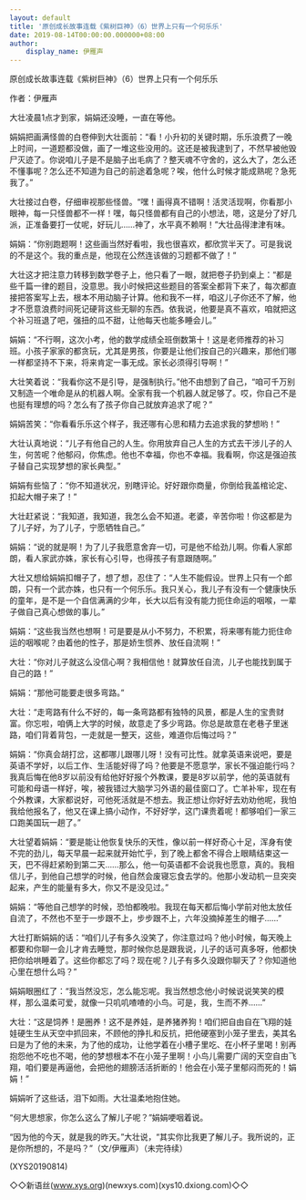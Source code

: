 ```yaml
---
layout: default
title: '原创成长故事连载《紫树巨神》（6）世界上只有一个何乐乐'
date: 2019-08-14T00:00:00.000000+08:00
author:
    display_name: 伊雁声
---
```


原创成长故事连载《紫树巨神》（6）世界上只有一个何乐乐

作者：伊雁声

大壮凌晨1点才到家，娟娟还没睡，一直在等他。

娟娟把画满怪兽的白卷伸到大壮面前：“看！小升初的关键时期，乐乐浪费了一晚上时间，一道题都没做，画了一堆这些没用的。这还是被我逮到了，不然早被他毁尸灭迹了。你说咱儿子是不是脑子出毛病了？整天魂不守舍的，这么大了，怎么还不懂事呢？怎么还不知道为自己的前途着急呢？唉，他什么时候才能成熟呢？急死我了。”

大壮接过白卷，仔细审视那些怪兽。“嘿！画得真不错啊！活灵活现啊，你看那小眼神，每一只怪兽都不一样！嘿，每只怪兽都有自己的小想法，嗯，这是分了好几派，正准备要打一仗呢，好玩儿……神了，水平真不赖啊！”大壮品得津津有味。

娟娟：“你别跑题啊！这些画当然好看啦，我也很喜欢，都欣赏半天了。可是我说的不是这个。我的重点是，他现在公然连该做的习题都不做了！”

大壮这才把注意力转移到数学卷子上，他只看了一眼，就把卷子扔到桌上：“都是些千篇一律的题目，没意思。我小时候把这些题目的答案全都背下来了，每次都直接把答案写上去，根本不用动脑子计算。他和我不一样，咱这儿子你还不了解，他才不愿意浪费时间死记硬背这些无聊的东西。依我说，他要是真不喜欢，咱就把这个补习班退了吧，强扭的瓜不甜，让他每天也能多睡会儿。”

娟娟：“不行啊，这次小考，他的数学成绩全班倒数第十！这是老师推荐的补习班。小孩子家家的都贪玩，尤其是男孩，你要是让他们按自己的兴趣来，那他们哪一样都坚持不下来，将来肯定一事无成。家长必须得引导啊！”

大壮笑着说：“我看你这不是引导，是强制执行。”他不由想到了自己，“咱可千万别又制造一个唯命是从的机器人啊。全家有我一个机器人就足够了。哎，你自己不是也挺有理想的吗？怎么有了孩子你自己就放弃追求了呢？”

娟娟苦笑：“你看看乐乐这个样子，我还哪有心思和精力去追求我的梦想哟！”

大壮认真地说：“儿子有他自己的人生。你用放弃自己人生的方式去干涉儿子的人生，何苦呢？他郁闷，你焦虑。他也不幸福，你也不幸福。我看啊，你这是强迫孩子替自己实现梦想的家长典型。”

娟娟有些恼了：“你不知道状况，别瞎评论。好好跟你商量，你倒给我盖棺论定、扣起大帽子来了！”

大壮赶紧说：“我知道，我知道，我怎么会不知道。老婆，辛苦你啦！你这都是为了儿子好，为了儿子，宁愿牺牲自己。”

娟娟：“说的就是啊！为了儿子我愿意舍弃一切，可是他不给劲儿啊。你看人家郎朗，看人家武亦姝，家长有心引导，也得孩子有意跟随啊。”

大壮又想给娟娟扣帽子了，想了想，忍住了：“人生不能假设。世界上只有一个郎朗，只有一个武亦姝，也只有一个何乐乐。我只关心，我儿子有没有一个健康快乐的童年，是不是一个自信满满的少年，长大以后有没有能力扼住命运的咽喉，一辈子做自己真心想做的事儿。”

娟娟：“这些我当然也想啊！可是要是从小不努力，不积累，将来哪有能力扼住命运的咽喉呢？由着他的性子，那是娇生惯养、放任自流啊！”

大壮：“你对儿子就这么没信心啊？我相信他！就算放任自流，儿子也能找到属于自己的路！”

娟娟：“那他可能要走很多弯路。”

大壮：“走弯路有什么不好的，每一条弯路都有独特的风景，都是人生的宝贵财富。你忘啦，咱俩上大学的时候，故意走了多少弯路。你总是故意在老巷子里迷路，咱们背着背包，一走就是一整天，这些，难道你后悔过吗？”

娟娟：“你真会胡打岔，这都哪儿跟哪儿呀！没有可比性。就拿英语来说吧，要是英语不学好，以后工作、生活能好得了吗？他要是不愿意学，家长不强迫能行吗？我真后悔在他8岁以前没有给他好好报个外教课，要是8岁以前学，他的英语就有可能和母语一样好，唉，被我错过大脑学习外语的最佳窗口了。亡羊补牢，现在有个外教课，大家都说好，可他死活就是不想去。我正想让你好好去劝劝他呢，我怕我给他报名了，他又在课上搞小动作，不好好学，这门课贵着呢！都够咱们一家三口跑美国玩一趟了。”

大壮望着娟娟：“要是能让他恢复快乐的天性，像以前一样好奇心十足，浑身有使不完的劲儿，每天早晨一起来就开始忙乎，到了晚上都舍不得合上眼睛结束这一天，巴不得赶紧盼到第二天……那么，他一句英语都不会说我也愿意，真的。我相信儿子，到他自己想学的时候，他自然会废寝忘食去学的。他那小发动机一旦突突起来，产生的能量有多大，你又不是没见过。”

娟娟：“等他自己想学的时候，恐怕都晚啦。我现在每天都后悔小学前对他太放任自流了，不然也不至于一步跟不上，步步跟不上，六年没摘掉差生的帽子……”

大壮打断娟娟的话：“咱们儿子有多久没笑了，你注意过吗？他小时候，每天晚上都要和你聊一会儿才肯去睡觉，那时候你总是跟我说，儿子的话可真多呀，他都快把你给哄睡着了。这些你都忘了吗？现在呢？儿子有多久没跟你聊天了？你知道他心里在想什么吗？”

娟娟眼圈红了：“我当然没忘，怎么能忘呢。我当然想念他小时候说说笑笑的模样，那么温柔可爱，就像一只叽叽喳喳的小鸟。可是，我，生而不养……”

大壮：“这是饲养！是圈养！这不是养娃，是养猪养狗！咱们把自由自在飞翔的娃娃硬生生从天空中抓回来，不顾他的挣扎和反抗，把他硬塞到小笼子里去，美其名曰是为了他的未来，为了他的成功，让他学着在小槽子里吃、在小杯子里喝！别再抱怨他不吃也不喝，他的梦想根本不在小笼子里啊！小鸟儿需要广阔的天空自由飞翔，咱们要是再逼他，会把他的翅膀活活折断的！他会在小笼子里郁闷而死的！娟娟！”

娟娟听了这些话，泪下如雨。大壮温柔地抱住她。

“何大思想家，你怎么这么了解儿子呢？”娟娟哽咽着说。

“因为他的今天，就是我的昨天。”大壮说，“其实你比我更了解儿子。我所说的，正是你所想的，不是吗？”（文/伊雁声）（未完待续）

(XYS20190814)

◇◇新语丝(www.xys.org)(newxys.com)(xys10.dxiong.com)◇◇

